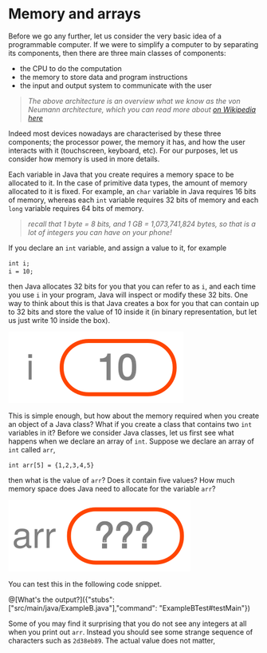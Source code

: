 # Memory and arrays

Before we go any further, let us consider the very basic idea of a programmable computer.
If we were to simplify a computer to by separating its components, then there are
three main classes of components:
* the CPU to do the computation
* the memory to store data and program instructions
* the input and output system to communicate with the user

> _The above architecture is an overview what we know as the von Neumann architecture,_
> _which you can read more about_
> _[on Wikipedia here](https://en.wikipedia.org/wiki/Von_Neumann_architecture)_

Indeed most devices nowadays are characterised by these three components; the processor power,
the memory it has, and how the user interacts with it (touchscreen, keyboard, etc).
For our purposes, let us consider how memory is used in more details.

Each variable in Java that you create requires a memory space to be allocated to it.
In the case of primitive data types, the amount of memory allocated to it is fixed.
For example, an `char` variable in Java requires 16 bits of memory, whereas each
`int` variable requires 32 bits of memory and each `long` variable requires 64 bits
of memory.

> _recall that 1 byte = 8 bits, and 1 GB = 1,073,741,824 bytes, so that is a lot of integers_
> _you can have on your phone!_

If you declare an `int` variable, and assign a value to it, for example
```
int i;
i = 10;
```
then Java allocates 32 bits for you that you can refer to as `i`, and each time you
use `i` in your program, Java will inspect or modify these 32 bits.
One way to think about this is that Java creates a box for you that can contain up to 32
bits and store the value of 10 inside it (in binary representation, but let us just
write 10 inside the box).

![i == 10](/images/i10.svg)

This is simple enough, but how about the memory required when you create an object of a Java class?
What if you create a class that contains two `int` variables in it?
Before we consider Java classes, let us first see what happens when we declare an array of
`int`. Suppose we declare an array of `int` called `arr`,
```
int arr[5] = {1,2,3,4,5}
```
then what is the value of `arr`? Does it contain five values? How much memory space does Java
need to allocate for the variable `arr`?

![a == ???](/images/arr.svg)

You can test this in the following code snippet.

@[What's the output?]({"stubs":["src/main/java/ExampleB.java"],"command": "ExampleBTest#testMain"})

Some of you may find it surprising that you do not see any integers at all when you print out `arr`.
Instead you should see some strange sequence of characters such as `2d38eb89`. The actual value
does not matter, 
